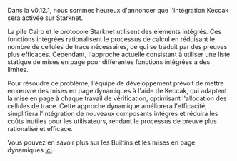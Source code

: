 Dans la v0.12.1, nous sommes heureux d'annoncer que l'intégration Keccak sera activée sur Starknet.

La pile Cairo et le protocole Starknet utilisent des éléments intégrés. Ces fonctions intégrées rationalisent le processus de calcul en réduisant le nombre de cellules de trace nécessaires, ce qui se traduit par des preuves plus efficaces. Cependant, l'approche actuelle consistant à utiliser une liste statique de mises en page pour différentes fonctions intégrées a des limites.

Pour résoudre ce problème, l'équipe de développement prévoit de mettre en œuvre des mises en page dynamiques à l'aide de Keccak, qui adaptent la mise en page à chaque travail de vérification, optimisant l'allocation des cellules de trace. Cette approche dynamique améliorera l'efficacité, simplifiera l'intégration de nouveaux composants intégrés et réduira les coûts inutiles pour les utilisateurs, rendant le processus de preuve plus rationalisé et efficace.

Vous pouvez en savoir plus sur les Builtins et les mises en page dynamiques [ici](https://starkware.medium.com/builtins-and-dynamic-layouts-e419a73e29e).